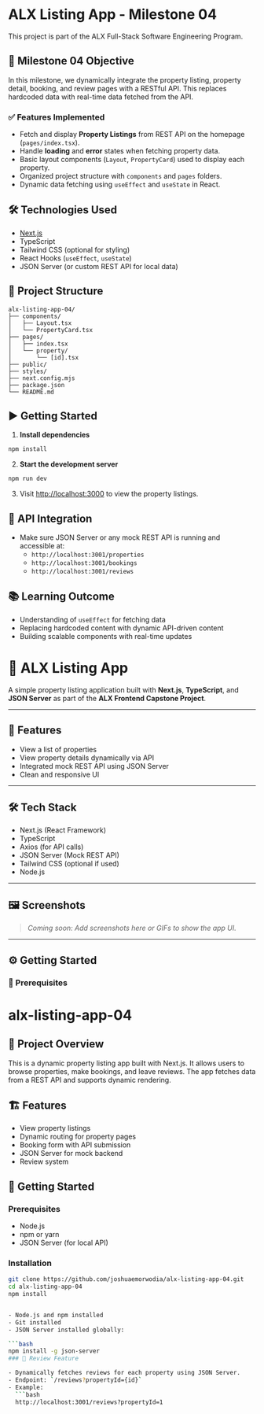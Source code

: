 
# ALX Listing App - Milestone 04

This project is part of the ALX Full-Stack Software Engineering Program.

## 📌 Milestone 04 Objective

In this milestone, we dynamically integrate the property listing, property detail, booking, and review pages with a RESTful API. This replaces hardcoded data with real-time data fetched from the API.

### ✅ Features Implemented

- Fetch and display **Property Listings** from REST API on the homepage (`pages/index.tsx`).
- Handle **loading** and **error** states when fetching property data.
- Basic layout components (`Layout`, `PropertyCard`) used to display each property.
- Organized project structure with `components` and `pages` folders.
- Dynamic data fetching using `useEffect` and `useState` in React.

## 🛠️ Technologies Used

- [Next.js](https://nextjs.org/)
- TypeScript
- Tailwind CSS (optional for styling)
- React Hooks (`useEffect`, `useState`)
- JSON Server (or custom REST API for local data)

## 📁 Project Structure

```
alx-listing-app-04/
├── components/
│   ├── Layout.tsx
│   └── PropertyCard.tsx
├── pages/
│   ├── index.tsx
│   └── property/
│       └── [id].tsx
├── public/
├── styles/
├── next.config.mjs
├── package.json
└── README.md
```

## ▶️ Getting Started

1. **Install dependencies**

```bash
npm install
```

2. **Start the development server**

```bash
npm run dev
```

3. Visit [http://localhost:3000](http://localhost:3000) to view the property listings.

## 🚀 API Integration

- Make sure JSON Server or any mock REST API is running and accessible at:
  - `http://localhost:3001/properties`
  - `http://localhost:3001/bookings`
  - `http://localhost:3001/reviews`

## 📚 Learning Outcome

- Understanding of `useEffect` for fetching data
- Replacing hardcoded content with dynamic API-driven content
- Building scalable components with real-time updates

# 🏡 ALX Listing App

A simple property listing application built with **Next.js**, **TypeScript**, and **JSON Server** as part of the **ALX Frontend Capstone Project**.

---

## 🚀 Features

- View a list of properties
- View property details dynamically via API
- Integrated mock REST API using JSON Server
- Clean and responsive UI

---

## 🛠️ Tech Stack

- Next.js (React Framework)
- TypeScript
- Axios (for API calls)
- JSON Server (Mock REST API)
- Tailwind CSS (optional if used)
- Node.js

---

## 🖼️ Screenshots

> _Coming soon: Add screenshots here or GIFs to show the app UI._

---

## ⚙️ Getting Started

### 🔧 Prerequisites

# alx-listing-app-04

## 📌 Project Overview
This is a dynamic property listing app built with Next.js. It allows users to browse properties, make bookings, and leave reviews. The app fetches data from a REST API and supports dynamic rendering.

## 🏗 Features
- View property listings
- Dynamic routing for property pages
- Booking form with API submission
- JSON Server for mock backend
- Review system

## 🚀 Getting Started

### Prerequisites
- Node.js
- npm or yarn
- JSON Server (for local API)

### Installation
```bash
git clone https://github.com/joshuaemorwodia/alx-listing-app-04.git
cd alx-listing-app-04
npm install


- Node.js and npm installed
- Git installed
- JSON Server installed globally:

```bash
npm install -g json-server
### 🧾 Review Feature

- Dynamically fetches reviews for each property using JSON Server.
- Endpoint: `/reviews?propertyId={id}`
- Example:
  ```bash
  http://localhost:3001/reviews?propertyId=1

